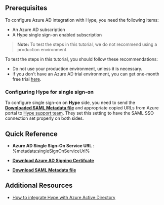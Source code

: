 ## Prerequisites

To configure Azure AD integration with Hype, you need the following items:

- An Azure AD subscription
- A Hype single sign-on enabled subscription

> **Note:**
> To test the steps in this tutorial, we do not recommend using a production environment.

To test the steps in this tutorial, you should follow these recommendations:

- Do not use your production environment, unless it is necessary.
- If you don't have an Azure AD trial environment, you can get one-month free trial [here](https://azure.microsoft.com/pricing/free-trial/).

### Configuring Hype for single sign-on

To configure single sign-on on **Hype** side, you need to send the **[Downloaded SAML Metadata file](%metadata:metadataDownloadUrl%)** and appropriate copied URLs from Azure portal to [Hype support team](mailto:itsupport@hype.de). They set this setting to have the SAML SSO connection set properly on both sides.

## Quick Reference

* **Azure AD Single Sign-On Service URL** : %metadata:singleSignOnServiceUrl%

* **[Download Azure AD Signing Certifcate](%metadata:CertificateDownloadRawUrl%)**

* **[Download SAML Metadata file](%metadata:metadataDownloadUrl%)**

## Additional Resources

* [How to integrate Hype with Azure Active Directory](https://docs.microsoft.com/azure/active-directory/saas-apps/hype-tutorial)
